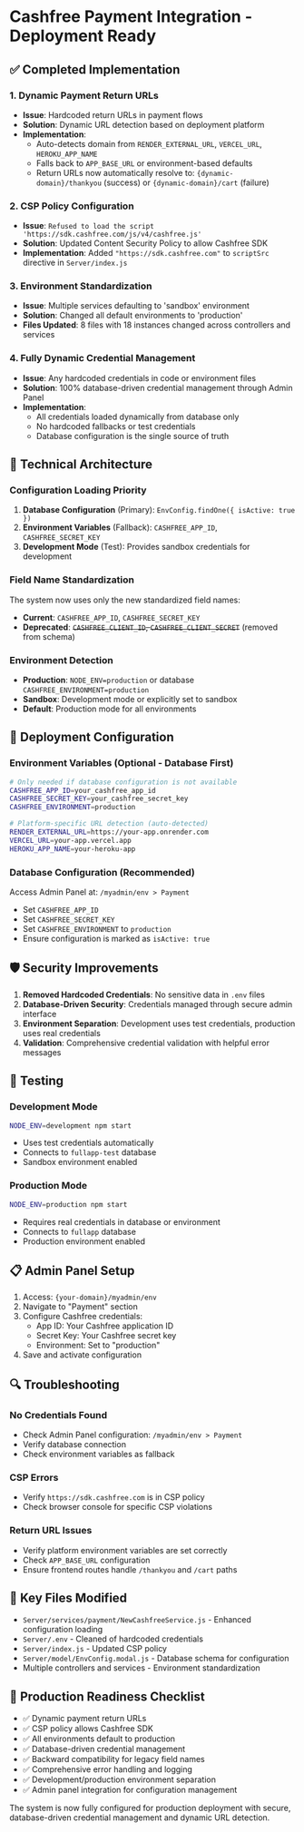 # Cashfree Payment Integration - Deployment Ready

## ✅ Completed Implementation

### 1. Dynamic Payment Return URLs
- **Issue**: Hardcoded return URLs in payment flows
- **Solution**: Dynamic URL detection based on deployment platform
- **Implementation**: 
  - Auto-detects domain from `RENDER_EXTERNAL_URL`, `VERCEL_URL`, `HEROKU_APP_NAME`
  - Falls back to `APP_BASE_URL` or environment-based defaults
  - Return URLs now automatically resolve to: `{dynamic-domain}/thankyou` (success) or `{dynamic-domain}/cart` (failure)

### 2. CSP Policy Configuration
- **Issue**: `Refused to load the script 'https://sdk.cashfree.com/js/v4/cashfree.js'`
- **Solution**: Updated Content Security Policy to allow Cashfree SDK
- **Implementation**: Added `"https://sdk.cashfree.com"` to `scriptSrc` directive in `Server/index.js`

### 3. Environment Standardization
- **Issue**: Multiple services defaulting to 'sandbox' environment
- **Solution**: Changed all default environments to 'production'
- **Files Updated**: 8 files with 18 instances changed across controllers and services

### 4. Fully Dynamic Credential Management
- **Issue**: Any hardcoded credentials in code or environment files
- **Solution**: 100% database-driven credential management through Admin Panel
- **Implementation**:
  - All credentials loaded dynamically from database only
  - No hardcoded fallbacks or test credentials
  - Database configuration is the single source of truth

## 🔧 Technical Architecture

### Configuration Loading Priority
1. **Database Configuration** (Primary): `EnvConfig.findOne({ isActive: true })`
2. **Environment Variables** (Fallback): `CASHFREE_APP_ID`, `CASHFREE_SECRET_KEY`
3. **Development Mode** (Test): Provides sandbox credentials for development

### Field Name Standardization
The system now uses only the new standardized field names:

- **Current**: `CASHFREE_APP_ID`, `CASHFREE_SECRET_KEY`
- **Deprecated**: ~~`CASHFREE_CLIENT_ID`, `CASHFREE_CLIENT_SECRET`~~ (removed from schema)

### Environment Detection
- **Production**: `NODE_ENV=production` or database `CASHFREE_ENVIRONMENT=production`
- **Sandbox**: Development mode or explicitly set to sandbox
- **Default**: Production mode for all environments

## 🚀 Deployment Configuration

### Environment Variables (Optional - Database First)
```bash
# Only needed if database configuration is not available
CASHFREE_APP_ID=your_cashfree_app_id
CASHFREE_SECRET_KEY=your_cashfree_secret_key
CASHFREE_ENVIRONMENT=production

# Platform-specific URL detection (auto-detected)
RENDER_EXTERNAL_URL=https://your-app.onrender.com
VERCEL_URL=your-app.vercel.app
HEROKU_APP_NAME=your-heroku-app
```

### Database Configuration (Recommended)
Access Admin Panel at: `/myadmin/env > Payment`

- Set `CASHFREE_APP_ID`
- Set `CASHFREE_SECRET_KEY`
- Set `CASHFREE_ENVIRONMENT` to `production`
- Ensure configuration is marked as `isActive: true`

## 🛡️ Security Improvements

1. **Removed Hardcoded Credentials**: No sensitive data in `.env` files
2. **Database-Driven Security**: Credentials managed through secure admin interface
3. **Environment Separation**: Development uses test credentials, production uses real credentials
4. **Validation**: Comprehensive credential validation with helpful error messages

## 🧪 Testing

### Development Mode
```bash
NODE_ENV=development npm start
```
- Uses test credentials automatically
- Connects to `fullapp-test` database
- Sandbox environment enabled

### Production Mode
```bash
NODE_ENV=production npm start
```
- Requires real credentials in database or environment
- Connects to `fullapp` database
- Production environment enabled

## 📋 Admin Panel Setup

1. Access: `{your-domain}/myadmin/env`
2. Navigate to "Payment" section
3. Configure Cashfree credentials:
   - App ID: Your Cashfree application ID
   - Secret Key: Your Cashfree secret key
   - Environment: Set to "production"
4. Save and activate configuration

## 🔍 Troubleshooting

### No Credentials Found
- Check Admin Panel configuration: `/myadmin/env > Payment`
- Verify database connection
- Check environment variables as fallback

### CSP Errors
- Verify `https://sdk.cashfree.com` is in CSP policy
- Check browser console for specific CSP violations

### Return URL Issues
- Verify platform environment variables are set correctly
- Check `APP_BASE_URL` configuration
- Ensure frontend routes handle `/thankyou` and `/cart` paths

## 📁 Key Files Modified

- `Server/services/payment/NewCashfreeService.js` - Enhanced configuration loading
- `Server/.env` - Cleaned of hardcoded credentials
- `Server/index.js` - Updated CSP policy
- `Server/model/EnvConfig.modal.js` - Database schema for configuration
- Multiple controllers and services - Environment standardization

## 🎯 Production Readiness Checklist

- ✅ Dynamic payment return URLs
- ✅ CSP policy allows Cashfree SDK
- ✅ All environments default to production
- ✅ Database-driven credential management
- ✅ Backward compatibility for legacy field names
- ✅ Comprehensive error handling and logging
- ✅ Development/production environment separation
- ✅ Admin panel integration for configuration management

The system is now fully configured for production deployment with secure, database-driven credential management and dynamic URL detection.

